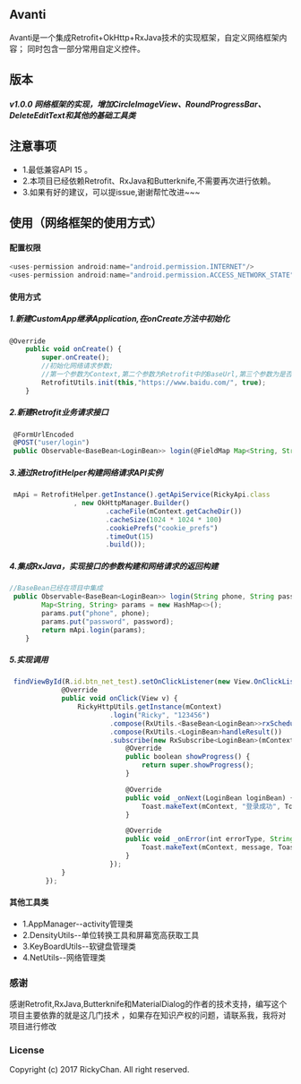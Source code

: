 ## Avanti

Avanti是一个集成Retrofit+OkHttp+RxJava技术的实现框架，自定义网络框架内容；
同时包含一部分常用自定义控件。



## 版本
##### v1.0.0 网络框架的实现，增加CircleImageView、RoundProgressBar、DeleteEditText和其他的基础工具类

## 注意事项

* 1.最低兼容API 15 。
* 2.本项目已经依赖Retrofit、RxJava和Butterknife,不需要再次进行依赖。
* 3.如果有好的建议，可以提issue,谢谢帮忙改进~~~

## 使用（网络框架的使用方式）

#### 配置权限

```javascript
<uses-permission android:name="android.permission.INTERNET"/>
<uses-permission android:name="android.permission.ACCESS_NETWORK_STATE"/>
```

#### 使用方式

##### 1.新建CustomApp继承Application,在onCreate方法中初始化

```javascript
@Override
    public void onCreate() {
        super.onCreate();
        //初始化网络请求参数;
        //第一个参数为Context,第二个参数为Retrofit中的BaseUrl,第三个参数为是否为Debug模式
        RetrofitUtils.init(this,"https://www.baidu.com/", true);
    }
```
##### 2.新建Retrofit业务请求接口

```javascript
 @FormUrlEncoded
 @POST("user/login")
 public Observable<BaseBean<LoginBean>> login(@FieldMap Map<String, String> params);
```
##### 3.通过RetrofitHelper构建网络请求API实例

```javascript
 mApi = RetrofitHelper.getInstance().getApiService(RickyApi.class
                , new OkHttpManager.Builder()
                        .cacheFile(mContext.getCacheDir())
                        .cacheSize(1024 * 1024 * 100)
                        .cookiePrefs("cookie_prefs")
                        .timeOut(15)
                        .build());
```
##### 4.集成RxJava，实现接口的参数构建和网络请求的返回构建

```javascript
//BaseBean已经在项目中集成
 public Observable<BaseBean<LoginBean>> login(String phone, String password) {
        Map<String, String> params = new HashMap<>();
        params.put("phone", phone);
        params.put("password", password);
        return mApi.login(params);
    }
```
##### 5.实现调用

```javascript
 findViewById(R.id.btn_net_test).setOnClickListener(new View.OnClickListener() {
             @Override
             public void onClick(View v) {
                 RickyHttpUtils.getInstance(mContext)
                         .login("Ricky", "123456")
                         .compose(RxUtils.<BaseBean<LoginBean>>rxSchedulerHelper())
                         .compose(RxUtils.<LoginBean>handleResult())
                         .subscribe(new RxSubscribe<LoginBean>(mContext) {
                             @Override
                             public boolean showProgress() {
                                 return super.showProgress();
                             }

                             @Override
                             public void _onNext(LoginBean loginBean) {
                                 Toast.makeText(mContext, "登录成功", Toast.LENGTH_SHORT).show();
                             }

                             @Override
                             public void _onError(int errorType, String message) {
                                 Toast.makeText(mContext, message, Toast.LENGTH_SHORT).show();
                             }
                         });
             }
         });
```
#### 其他工具类
* 1.AppManager--activity管理类
* 2.DensityUtils--单位转换工具和屏幕宽高获取工具
* 3.KeyBoardUtils--软键盘管理类
* 4.NetUtils--网络管理类

### 感谢
感谢Retrofit,RxJava,Butterknife和MaterialDialog的作者的技术支持，编写这个项目主要依靠的就是这几门技术
，如果存在知识产权的问题，请联系我，我将对项目进行修改
### License
Copyright (c) 2017 RickyChan. All right reserved.